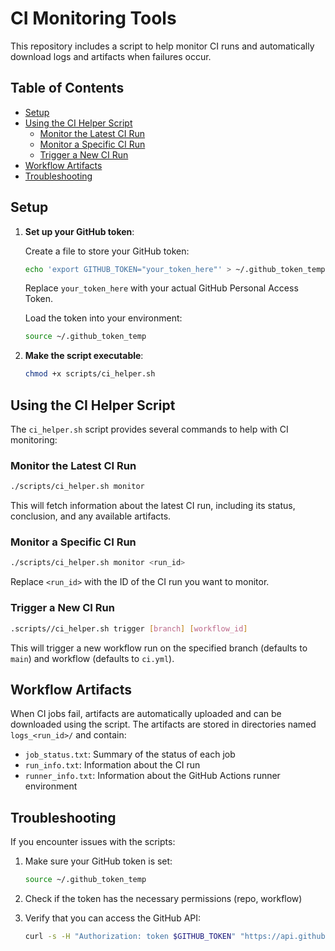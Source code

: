 # CI Monitoring Tools

This repository includes a script to help monitor CI runs and automatically download logs and artifacts when failures occur.

## Table of Contents

- [Setup](#setup)
- [Using the CI Helper Script](#using-the-ci-helper-script)
  - [Monitor the Latest CI Run](#monitor-the-latest-ci-run)
  - [Monitor a Specific CI Run](#monitor-a-specific-ci-run)
  - [Trigger a New CI Run](#trigger-a-new-ci-run)
- [Workflow Artifacts](#workflow-artifacts)
- [Troubleshooting](#troubleshooting)

## Setup

1. **Set up your GitHub token**:

   Create a file to store your GitHub token:

   ```bash
   echo 'export GITHUB_TOKEN="your_token_here"' > ~/.github_token_temp
   ```

   Replace `your_token_here` with your actual GitHub Personal Access Token.

   Load the token into your environment:

   ```bash
   source ~/.github_token_temp
   ```

2. **Make the script executable**:

   ```bash
   chmod +x scripts/ci_helper.sh
   ```

## Using the CI Helper Script

The `ci_helper.sh` script provides several commands to help with CI monitoring:

### Monitor the Latest CI Run

```bash
./scripts/ci_helper.sh monitor
```

This will fetch information about the latest CI run, including its status, conclusion, and any available artifacts.

### Monitor a Specific CI Run

```bash
./scripts/ci_helper.sh monitor <run_id>
```

Replace `<run_id>` with the ID of the CI run you want to monitor.

### Trigger a New CI Run

```bash
.scripts//ci_helper.sh trigger [branch] [workflow_id]
```

This will trigger a new workflow run on the specified branch (defaults to `main`) and workflow (defaults to `ci.yml`).

## Workflow Artifacts

When CI jobs fail, artifacts are automatically uploaded and can be downloaded using the script. The artifacts are stored in directories named `logs_<run_id>/` and contain:

- `job_status.txt`: Summary of the status of each job
- `run_info.txt`: Information about the CI run
- `runner_info.txt`: Information about the GitHub Actions runner environment

## Troubleshooting

If you encounter issues with the scripts:

1. Make sure your GitHub token is set:

   ```bash
   source ~/.github_token_temp
   ```

2. Check if the token has the necessary permissions (repo, workflow)

3. Verify that you can access the GitHub API:

   ```bash
   curl -s -H "Authorization: token $GITHUB_TOKEN" "https://api.github.com/user" | grep login
   ```
